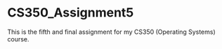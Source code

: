 # CS350_Assignment5
This is the fifth and final assignment for my CS350 (Operating Systems) course.
